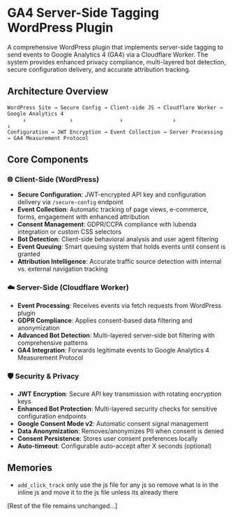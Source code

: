 # GA4 Server-Side Tagging WordPress Plugin

A comprehensive WordPress plugin that implements server-side tagging to send events to Google Analytics 4 (GA4) via a Cloudflare Worker. The system provides enhanced privacy compliance, multi-layered bot detection, secure configuration delivery, and accurate attribution tracking.

## Architecture Overview

```
WordPress Site → Secure Config → Client-side JS → Cloudflare Worker → Google Analytics 4
     ↓              ↓               ↓                ↓                    ↓
Configuration → JWT Encryption → Event Collection → Server Processing → GA4 Measurement Protocol
```

## Core Components

### 🌐 **Client-Side (WordPress)**
- **Secure Configuration**: JWT-encrypted API key and configuration delivery via `/secure-config` endpoint
- **Event Collection**: Automatic tracking of page views, e-commerce, forms, engagement with enhanced attribution
- **Consent Management**: GDPR/CCPA compliance with Iubenda integration or custom CSS selectors
- **Bot Detection**: Client-side behavioral analysis and user agent filtering
- **Event Queuing**: Smart queuing system that holds events until consent is granted
- **Attribution Intelligence**: Accurate traffic source detection with internal vs. external navigation tracking

### ☁️ **Server-Side (Cloudflare Worker)**
- **Event Processing**: Receives events via fetch requests from WordPress plugin
- **GDPR Compliance**: Applies consent-based data filtering and anonymization
- **Advanced Bot Detection**: Multi-layered server-side bot filtering with comprehensive patterns
- **GA4 Integration**: Forwards legitimate events to Google Analytics 4 Measurement Protocol

### 🛡️ **Security & Privacy**
- **JWT Encryption**: Secure API key transmission with rotating encryption keys
- **Enhanced Bot Protection**: Multi-layered security checks for sensitive configuration endpoints
- **Google Consent Mode v2**: Automatic consent signal management
- **Data Anonymization**: Removes/anonymizes PII when consent is denied
- **Consent Persistence**: Stores user consent preferences locally
- **Auto-timeout**: Configurable auto-accept after X seconds (optional)

## Memories
- `add_click_track` only use the js file for any js so remove what is in the inline js and move it to the js file unless its already there

[Rest of the file remains unchanged...]